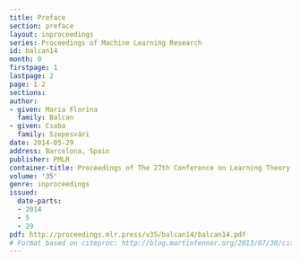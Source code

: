 ```yaml
---
title: Preface
section: preface
layout: inproceedings
series: Proceedings of Machine Learning Research
id: balcan14
month: 0
firstpage: 1
lastpage: 2
page: 1-2
sections: 
author:
- given: Maria Florina
  family: Balcan
- given: Csaba
  family: Szepesvári
date: 2014-05-29
address: Barcelona, Spain
publisher: PMLR
container-title: Proceedings of The 27th Conference on Learning Theory
volume: '35'
genre: inproceedings
issued:
  date-parts:
  - 2014
  - 5
  - 29
pdf: http://proceedings.mlr.press/v35/balcan14/balcan14.pdf
# Format based on citeproc: http://blog.martinfenner.org/2013/07/30/citeproc-yaml-for-bibliographies/
---
```

